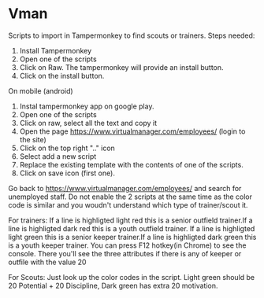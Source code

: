 # Vman
Scripts to import in Tampermonkey to find scouts or trainers. 
Steps needed: 
1. Install Tampermonkey
2. Open one of the scripts
3. Click on Raw. The tampermonkey will provide an install button. 
4. Click on the install button.


On mobile (android)
1. Instal tampermonkey app on google play.
2. Open one of the scripts
3. Click on raw, select all the text and copy it
4. Open the page https://www.virtualmanager.com/employees/ (login to the site)
5. Click on the top right ".." icon
6. Select add a new script
7. Replace the existing template with the contents of one of the scripts.
8.  Click on save icon (first one).

Go back to https://www.virtualmanager.com/employees/ and search for unemployed staff.
Do not enable the 2 scripts at the same time as the color code is similar and you woudn't understand which type of trainer/scout it.

For trainers:
If a line is highligted light red this is a senior outfield trainer.If a line is highligted dark red this is a  youth outfield trainer.
If a line is highligted light green this is a senior keeper trainer.If a line is highligted dark green this is a  youth keeper trainer.
You can press F12 hotkey(in Chrome) to see the console. There you'll see the three attributes if there is any of keeper or outfile with the value 20 

For Scouts:
Just look up the color codes in the script. Light green should be 20 Potential + 20 Discipline, Dark green has extra 20 motivation.
